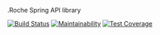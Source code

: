 .Roche Spring API library

[![Build Status](https://travis-ci.org/Roche/roche-spring-api.svg?branch=master)](https://travis-ci.org/Roche/roche-spring-api)
[![Maintainability](https://api.codeclimate.com/v1/badges/93f1855ac7743b6612e8/maintainability)](https://codeclimate.com/github/Roche/roche-spring-api/maintainability)
[![Test Coverage](https://api.codeclimate.com/v1/badges/93f1855ac7743b6612e8/test_coverage)](https://codeclimate.com/github/Roche/roche-spring-api/test_coverage)
